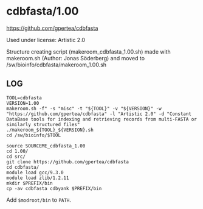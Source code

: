 cdbfasta/1.00
========================

<https://github.com/gpertea/cdbfasta>

Used under license:
Artistic 2.0

Structure creating script (makeroom_cdbfasta_1.00.sh) made with makeroom.sh (Author: Jonas Söderberg) and moved to /sw/bioinfo/cdbfasta/makeroom_1.00.sh

LOG
---

    TOOL=cdbfasta
    VERSION=1.00
    makeroom.sh -f" -s "misc" -t "${TOOL}" -v "${VERSION}" -w "https://github.com/gpertea/cdbfasta" -l "Artistic 2.0" -d "Constant DataBase tools for indexing and retrieving records from multi-FASTA or similarly structured files"
    ./makeroom_${TOOL}_${VERSION}.sh
    cd /sw/bioinfo/$TOOL

    source SOURCEME_cdbfasta_1.00 
    cd 1.00/
    cd src/
    git clone https://github.com/gpertea/cdbfasta
    cd cdbfasta/
    module load gcc/9.3.0
    module load zlib/1.2.11
    mkdir $PREFIX/bin
    cp -av cdbfasta cdbyank $PREFIX/bin

Add `$modroot/bin` to `PATH`.
